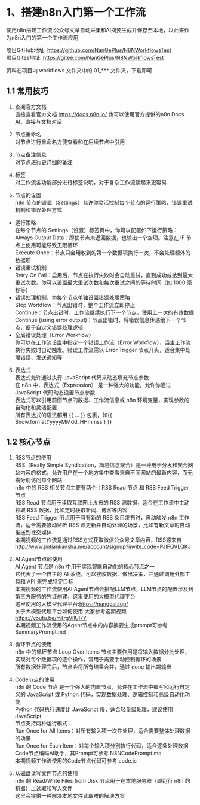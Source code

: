 # 1、搭建n8n入门第一个工作流

使用n8n搭建工作流:公众号文章自动采集和AI摘要生成并保存至本地，以此来作为n8n入门的第一个工作流应用                  
 
项目GitHub地址: https://github.com/NanGePlus/N8NWorkflowsTest                        
项目Gitee地址: https://gitee.com/NanGePlus/N8NWorkflowsTest                      
  
资料在项目内 workflows 文件夹中的 01_*** 文件夹，下载即可                     

## 1.1 常用技巧

1. 查阅官方文档                                                    
直接查看官方文档 https://docs.n8n.io/ 也可以使用官方提供的n8n Docs AI，直接与文档对话                            


2. 节点重命名       
对节点进行重命名方便查看和在后续节点中引用                      


3. 节点备注信息  
对节点进行更详细的备注                       


4. 标签   
对工作流各功能部分进行标签说明，对于复杂工作流读起来更容易                  


5. 节点的设置   
n8n 节点的设置（Settings）允许你灵活控制每个节点的运行策略、错误重试机制和错误处理方式              
* 运行策略  
在每个节点的 Settings（设置）标签页中，你可以配置如下运行策略：             
Always Output Data：即使节点未返回数据，也输出一个空项。注意在 IF 节点上使用可能导致无限循环                
Execute Once：节点只会用收到的第一个数据项执行一次，不会处理额外的数据项                                   
* 错误重试机制     
Retry On Fail：启用后，节点在执行失败时会自动重试，直到成功或达到最大重试次数。你可以设置最大重试次数和每次重试之间的等待时间（如 1000 毫秒等）        
* 错误处理机制，为每个节点单独设置错误处理策略                
Stop Workflow：节点出错时，整个工作流立即停止          
Continue：节点出错时，工作流继续执行下一个节点，使用上一次的有效数据            
Continue (using error output)：节点出错时，将错误信息传递给下一个节点，便于自定义错误处理逻辑               
* 全局错误处理（Error Workflow）                 
你可以在工作流设置中指定一个错误工作流（Error Workflow），当主工作流执行失败时自动触发。错误工作流需以 Error Trigger 节点开头，适合集中处理错误、发送通知等          

6. 表达式       
表达式允许通过执行 JavaScript 代码来动态填充节点参数                   
在 n8n 中，表达式（Expression） 是一种强大的功能，允许你通过 JavaScript 代码动态设置节点参数                  
表达式可以引用前面节点的数据、工作流信息或 n8n 环境变量，实现参数的自动化和灵活配置                   
所有表达式的语法都用 {{ ... }} 包裹，如{{ $now.format('yyyyMMdd_HHmmss') }}                         


## 1.2 核心节点

1. RSS节点的使用    
RSS（Really Simple Syndication，简易信息聚合）是一种用于分发和聚合网站内容的格式，允许用户在一个地方集中查看来自不同网站的最新内容，而无需分别访问每个网站           
n8n 中的 RSS 相关节点主要有两个：RSS Read 节点 和 RSS Feed Trigger 节点              
RSS Read 节点用于读取互联网上发布的 RSS 源数据，适合在工作流中主动拉取 RSS 数据，比如定时获取新闻、博客等内容               
RSS Feed Trigger 节点用于当有新的 RSS 条目发布时，自动触发 n8n 工作流，适合需要被动监听 RSS 源更新并自动处理的场景，比如有新文章时自动推送到社交媒体           
本期视频的工作流是通过RSS方式获取微信公众号文章内容，RSS源来自 http://www.jintiankansha.me/account/signup?invite_code=PJIFQVLQKJ                                       


2. AI Agent节点的使用         
AI Agent 节点是 n8n 中用于实现智能自动化的核心节点之一           
它代表了一个自主的 AI 系统，可以接收数据、做出决策，并通过调用外部工具和 API 来完成特定目标                 
本期视频的工作流使用AI Agent节点会搭配LLM节点，LLM节点的配置涉及到第三方服务的凭证创建，这里使用的大模型代理平台                     
这里使用的大模型代理平台:https://nangeai.top/                
关于大模型代理平台如何使用 大家参考这期视频 https://youtu.be/mTrgVllUl7Y             
本期视频工作流使用的Agent节点中的内容摘要生成prompt可参考 SummaryPrompt.md                    


3. 循环节点的使用                                
n8n 中的循环节点 Loop Over Items 节点主要作用是将输入数据分批处理，实现对每个数据项的逐个操作，常用于需要手动控制循环的场景             
所有数据处理完后，节点会将所有结果合并，通过 done 输出端输出          


4. Code节点的使用                
n8n 的 Code 节点 是一个强大的内置节点，允许在工作流中编写和运行自定义的 JavaScript 或 Python 代码，实现数据处理、逻辑控制和高级自动化功能           
Python 代码执行速度比 JavaScript 慢，适合轻量级处理，建议使用JavaScript               
节点支持两种运行模式：           
Run Once for All Items：对所有输入项一次性处理，适合需要整体处理数据的场景                
Run Once for Each Item：对每个输入项分别执行代码，适合逐条处理数据                 
Code节点编码AI助手，其Prompt可参考 N8NCodePrompt.md                     
本期视频工作流使用的Code节点代码可参考 code.js                                


5. 从磁盘读写文件节点的使用            
n8n 的 Read/Write Files from Disk 节点用于在本地服务器（即运行 n8n 的机器）上读取和写入文件              
这里会提供一种解决本地文件读取难的解决方案          

